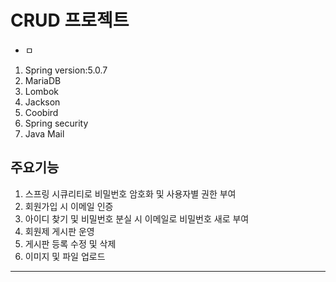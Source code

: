 # CRUD 프로젝트
- ㅁ
1. Spring version:5.0.7
1. MariaDB
1. Lombok
1. Jackson
1. Coobird
1. Spring security
1. Java Mail


## 주요기능
1. 스프링 시큐리티로 비밀번호 암호화 및 사용자별 권한 부여
1. 회원가입 시 이메일 인증
1. 아이디 찾기 및 비밀번호 분실 시 이메일로 비밀번호 새로 부여
1. 회원제 게시판 운영
1. 게시판 등록 수정 및 삭제 
1. 이미지 및 파일 업로드

---
